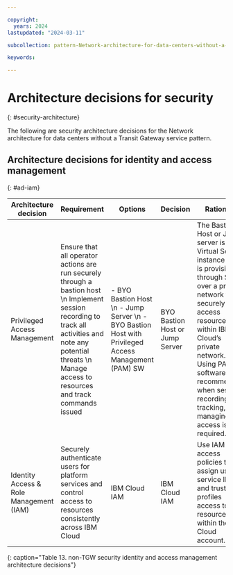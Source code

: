 ```yaml
---

copyright:
  years: 2024
lastupdated: "2024-03-11"

subcollection: pattern-Network-architecture-for-data-centers-without-a-Transit-Gateway-service

keywords:

---
```


# Architecture decisions for security
{: #security-architecture}

The following are security architecture decisions for the Network architecture for data centers without a Transit Gateway service pattern.

## Architecture decisions for identity and access management
{: #ad-iam}

| **Architecture decision**               | **Requirement**                                                                                                                                                                                                            | **Options**                                                                                             | **Decision**                    | **Rationale**                                                                                                                                                                                                                                                                                      |
|-----------------------------------------|----------------------------------------------------------------------------------------------------------------------------------------------------------------------------------------------------------------------------|---------------------------------------------------------------------------------------------------------|---------------------------------|----------------------------------------------------------------------------------------------------------------------------------------------------------------------------------------------------------------------------------------------------------------------------------------------------|
| Privileged Access Management            | Ensure that all operator actions are run securely through a bastion host  \n Implement session recording to track all activities and note any potential threats  \n Manage access to resources and track commands issued | - BYO Bastion Host  \n - Jump Server  \n - BYO Bastion Host with Privileged Access Management (PAM) SW | BYO Bastion Host or Jump Server | The Bastion Host or Jump server is a Virtual Server instance that is provisioned through SSH over a private network to securely access resources within IBM Cloud’s private network.  \n \n Using PAM software is recommended when session recording, tracking, and managing all access is required. |
| Identity Access & Role Management (IAM) | Securely authenticate users for platform services and control access to resources consistently across IBM Cloud                                                                                                            | IBM Cloud IAM                                                                                           | IBM Cloud IAM                   | Use IAM access policies to assign users, service IDs, and trusted profiles access to resources within the IBM Cloud account.                                                                                                                                                                       |
{: caption="Table 13. non-TGW security identity and access management architecture decisions"}

